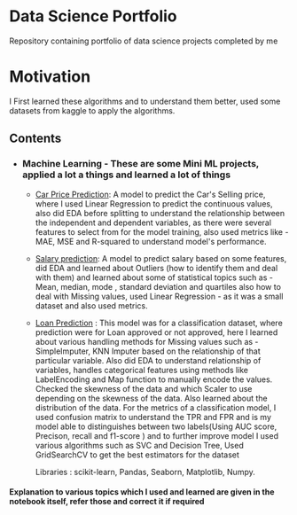 # Data Science Portfolio
Repository containing portfolio of data science projects completed by me

# Motivation
I First learned these algorithms and to understand them better, used some datasets from kaggle to apply the algorithms.

## Contents

- ### Machine Learning - These are some Mini ML projects, applied a lot a things and learned a lot of things

	- [Car Price Prediction](https://github.com/LearningPratik/ML-Models/tree/main/CarPrice): A model to predict the Car's Selling price, where I used Linear Regression to predict the continuous values, also did EDA before splitting to understand the relationship between the independent and dependent variables, as there were several features to select from for the model training, also used metrics like - MAE, MSE and R-squared to understand model's performance.
  - [Salary prediction](https://github.com/LearningPratik/ML-Models/tree/main/Salary): A model to predict salary based on some features, did EDA and learned about Outliers  (how to identify them and deal with them) and learned about some of statistical topics such as - Mean, median, mode , standard deviation and quartiles also how to deal with Missing values, used Linear Regression - as it was a small dataset and also used metrics.
  - [Loan Prediction](https://github.com/LearningPratik/ML-Models/tree/main/LoanPred) : This model was for a classification dataset, where prediction were for Loan approved or not approved, here I learned about various handling methods for Missing values such as - SimpleImputer, KNN Imputer based on the relationship of that particular variable. Also did EDA to understand relationship of variables, handles categorical features using methods like LabelEncoding and Map function to manually encode the values. Checked the skewness of the data and which Scaler to use depending on the skewness of the data. Also learned about the distribution of the data. For the metrics of a classification model, I used confusion matrix to understand the TPR and FPR and is my model able to distinguishes between two labels(Using AUC score, Precison, recall and f1-score ) and to further improve model I used various algorithms such as SVC and Decision Tree, Used GridSearchCV to get the best estimators for the dataset
  

	Libraries : scikit-learn, Pandas, Seaborn, Matplotlib, Numpy.


#### Explanation to various topics which I used and learned are given in the notebook itself, refer those and correct it if required
